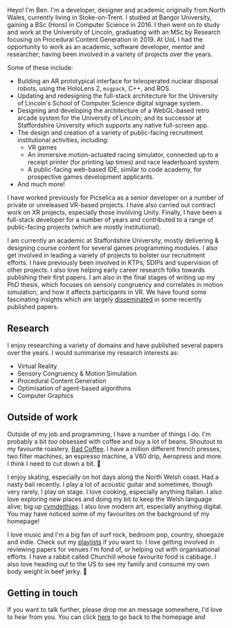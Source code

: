 Heyo! I'm Ben. I'm a developer, designer and academic originally from North Wales, currently living in Stoke-on-Trent. I studied at Bangor University, gaining a BSc (Hons) in Computer Science in 2016. I then went on to study and work at the University of Lincoln, graduating with an MSc by Research focusing on Procedural Content Generation in 2019. At UoL I had the opportunity to work as an academic, software developer, mentor and researcher; having been involved in a variety of projects over the years.

Some of these include:
- Building an AR prototypical interface for teleoperated nuclear disposal robots, using the HoloLens 2, `msgpack`, C++, and ROS.
- Updating and redesigning the full-stack architecture for the University of Lincoln's School of Computer Science digital signage system.
- Designing and developing the architecture of a WebGL-based retro arcade system for the University of Lincoln; and its successor at Staffordshire University which supports any native full-screen app.
- The design and creation of a variety of public-facing recruitment institutional activities, including:
    - VR games
    - An immersive motion-actuated racing simulator, connected up to a receipt printer (for printing lap times) and race leaderboard system
    - A public-facing web-based IDE, similar to code academy, for prospective games development applicants.
- And much more!


I have worked previously for Picselica as a senior developer on a number of private or unreleased VR-based projects. I have also carried out contract work on XR projects, especially those involving Unity. Finally, I have been a full-stack developer for a number of years and contributed to a range of public-facing projects (which are mostly institutional).

I am currently an academic at Staffordshire University, mostly delivering & designing course content for several games programming modules. I also get involved in leading a variety of projects to bolster our recruitment efforts. I have previously been involved in KTPs, SDIPs and supervision of other projects. I also love helping early career research folks towards publishing their first papers. I am also in the final stages of writing up my PhD thesis, which focuses on sensory congruency and correlates in motion simulation, and how it affects participants in VR. We have found some fascinating insights which are largely [disseminated](https://scholar.google.com/citations?user=o9LBoXQAAAAJ&hl=en) in some recently published papers.

## Research
I enjoy researching a variety of domains and have published several papers over the years. I would summarise my research interests as:

- Virtual Reality
- Sensory Congruency & Motion Simulation
- Procedural Content Generation 
- Optimisation of agent-based algorithms
- Computer Graphics


## Outside of work
Outside of my job and programming, I have a number of things I do. I'm probably a bit *too* obsessed with coffee and buy a lot of beans. Shoutout to my favourite roastery, [Bad Coffee](https://www.drinkbadcoffee.com/). I have a million different french presses, two filter machines, an espresso machine, a V60 drip, Aeropress and more. I think I need to cut down a bit. 😬

I enjoy skating, especially on hot days along the North Welsh coast. Had a nasty bail recently. I play a lot of acoustic guitar and sometimes, though very rarely, I play on stage. I love cooking, especially anything Italian. I also love exploring new places and doing my bit to keep the Welsh language alive; big up [cymdeithias](https://cymdeithas.cymru/). I also love modern art, especially anything digital. You may have noticed some of my favourites on the background of my homepage!

I love music and I'm a big fan of surf rock, bedroom pop, country, shoegaze and indie. Check out my [playlists](https://open.spotify.com/user/31nczj25g7qu4jy4zmdmvszuspvi) if you want to. I love getting involved in reviewing papers for venues I'm fond of, or helping out with organisational efforts. I have a rabbit called Churchill whose favourite food is cabbage. I also love heading out to the US to see my family and consume my own body weight in beef jerky. 🥓

## Getting in touch
If you want to talk further, please drop me an message somewhere, I'd love to hear from you. You can click [here](/) to go back to the homepage and 